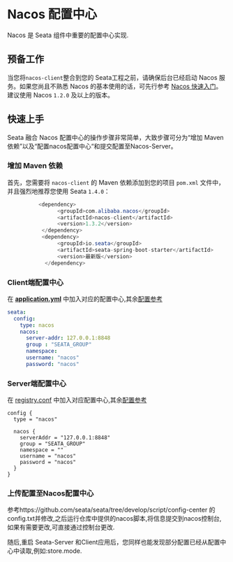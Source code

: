 # Nacos 配置中心

Nacos 是 Seata 组件中重要的配置中心实现.

## 预备工作

当您将`nacos-client`整合到您的 Seata工程之前，请确保后台已经启动 Nacos 服务。如果您尚且不熟悉 Nacos 的基本使用的话，可先行参考 [Nacos 快速入门](https://nacos.io/zh-cn/docs/quick-start.html)。建议使用 Nacos `1.2.0` 及以上的版本。

## 快速上手

Seata 融合 Nacos 配置中心的操作步骤非常简单，大致步骤可分为“增加 Maven 依赖”以及“配置nacos配置中心“和提交配置至Nacos-Server。

### 增加 Maven 依赖

首先，您需要将 `nacos-client` 的 Maven 依赖添加到您的项目 `pom.xml` 文件中，并且强烈地推荐您使用 Seata `1.4.0`：

```java
		  <dependency>
				<groupId>com.alibaba.nacos</groupId>
				<artifactId>nacos-client</artifactId>
				<version>1.3.2</version>
		   </dependency>
           <dependency>
                <groupId>io.seata</groupId>
                <artifactId>seata-spring-boot-starter</artifactId>
                <version>最新版</version>
            </dependency>
```

### Client端配置中心

在 [**application.yml**](https://github.com/seata/seata/blob/develop/script/client/spring/application.yml) 中加入对应的配置中心,其余[配置参考](https://github.com/seata/seata/tree/develop/script/client)

```yaml
seata:
  config:
    type: nacos
    nacos:
      server-addr: 127.0.0.1:8848
      group : "SEATA_GROUP"
      namespace:
      username: "nacos"
      password: "nacos"
```

### Server端配置中心

在 [registry.conf](https://github.com/seata/seata/blob/develop/script/server/config/registry.conf) 中加入对应配置中心,其余[配置参考](https://github.com/seata/seata/tree/develop/script/server/config)

```
config {
  type = "nacos"

  nacos {
    serverAddr = "127.0.0.1:8848"
    group = "SEATA_GROUP"
    namespace = ""
    username = "nacos"
    password = "nacos"
  }
}

```

### 上传配置至Nacos配置中心

参考https://github.com/seata/seata/tree/develop/script/config-center 的config.txt并修改,之后运行仓库中提供的nacos脚本,将信息提交到nacos控制台,如果有需要更改,可直接通过控制台更改.

随后,重启 Seata-Server 和Client应用后，您同样也能发现部分配置已经从配置中心中读取,例如:store.mode.